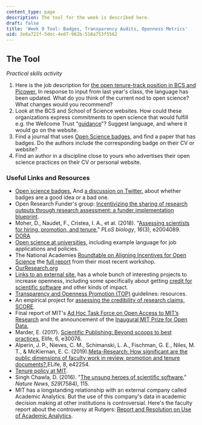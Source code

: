 ```yaml
---
content_type: page
description: The tool for the week is described here.
draft: false
title: 'Week 9 Tool: Badges, Transparency Audits, Openness Metrics'
uid: 3e6a722f-5dec-4ed7-962b-516a753f5562
---
```

## The Tool

*Practical skills activity*

1. Here is the job description for [the open tenure-track position in BCS and Picower.](https://academicjobsonline.org/ajo/jobs/22653) In response to input from last year's class, the language has been updated. What do you think of the current nod to open science? What changes would you recommend?
2. Look at the BCS and School of Science websites. How could these organizations express commitments to open science that would fulfill e.g. the Wellcome Trust "[guidance](https://wellcome.org/grant-funding/guidance/open-access-guidance/research-organisations-how-implement-responsible-and-fair-approaches-research)"? Suggest language, and where it would go on the website. 
3. Find a journal that uses [Open Science badges](https://www.cos.io/initiatives/badges), and find a paper that has badges. Do the authors include the corresponding badge on their CV or website? 
4. Find an author in a discipline close to yours who advertises their open science practices on their CV or personal website. 

### Useful Links and Resources

- [Open science badges.](https://www.cos.io/initiatives/badges) And [a discussion on Twitter.](https://twitter.com/lakens/status/1456506610633805829) about whether badges are a good idea or a bad one. 
- Open Research Funder's group: [Incentivizing the sharing of research outputs through research assessment: a funder implementation blueprint](https://canvas.mit.edu/courses/16735/files/2628370?wrap=1).
- Moher, D., Naudet, F., Cristea, I. A., et al. (2018). "[Assessing scientists for hiring, promotion, and tenure.](https://journals.plos.org/plosbiology/article?id=10.1371/journal.pbio.2004089&rev=2)" *PLoS biology*, *16*(3), e2004089.
- [DORA](https://sfdora.org)
- [Open science at universities](https://osf.io/kgnva/wiki/Universities/), including example language for job applications and policies.
- The National Academies [Roundtable on Aligning Incentives for Open Science](https://www.nationalacademies.org/our-work/roundtable-on-aligning-incentives-for-open-science?utm_source=BRDI&utm_campaign=9654e8a95e-EMAIL_CAMPAIGN_2017_08_15_COPY_01&utm_medium=email&utm_term=0_5b187d867a-9654e8a95e-&utm_source=BRDI&utm_campaign=9654e8a95e-EMAIL_CAMPAIGN_2017_08_15_COPY_01&utm_medium=email&utm_term=0_5b187d867a-9654e8a95e-129273345) the [full report](https://canvas.mit.edu/courses/16735/files/2628380?wrap=1) from their most recent workshop. 
- [OurResearch.org](http://ourresearch.org)
- [Links to an external site.](http://ourresearch.org) has a whole bunch of interesting projects to increase openness, including some specifically about getting [credit for scientific software](https://citeas.org) and other kinds of impact.
- [Transparency and Openness Promotion (TOP)](https://osf.io/9f6gx/) guidelines: resources.
- An empirical project for [assessing the credibility of research claims, SCORE](https://osf.io/preprints/socarxiv/46mnb/).
- Final report of MIT's [Ad Hoc Task Force on Open Access to MIT’s Research](https://open-access.mit.edu/sites/default/files/OA-Final-Report.pdf) and the announcement of the [Inaugural MIT Prize for Open Data.](https://libraries.mit.edu/news/prize-open-data/33342/)
- Marder, E. (2017). [Scientific Publishing: Beyond scoops to best practices.](https://elifesciences.org/articles/30076) Elife, 6, e30076.
- Alperin, J. P., Nieves, C. M., Schimanski, L. A., Fischman, G. E., Niles, M. T., & McKiernan, E. C. (2019).[Meta-Research: How significant are the public dimensions of faculty work in review, promotion and tenure documents?.](https://elifesciences.org/articles/42254)ELife, 8, e42254.
- [Tenure policy at MIT](https://policies.mit.edu/policies-procedures/30-faculty-appointment-promotion-and-tenure-guidelines/32-tenure-process).
- Singh Chawla, D. (2016). "[The unsung heroes of scientific software.](https://www.nature.com/articles/529115a)" *Nature News*, *529*(7584), 115.
- MIT has a longstanding relationship with an external company called Academic Analytics. But the use of this company's data in academic decision making at other institutions is controversial. Here's the faculty report about the controversy at Rutgers: [Report and Resolution on Use of Academic Analytics](https://nbfc.rutgers.edu/documents/report-and-resolution-use-academic-analytics).